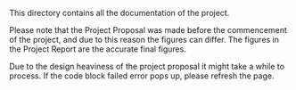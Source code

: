 This directory contains all the documentation of the project. 

Please note that the Project Proposal was made before the commencement of the project, and due to this reason the figures can differ. The figures in the Project Report are the accurate final figures.

Due to the design heaviness of the project proposal it might take a while to process. If the code block failed error pops up, please refresh the page.
